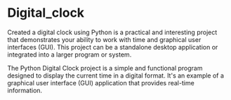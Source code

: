 # Digital_clock
Created a digital clock using Python is a practical and interesting project that demonstrates your ability to work with time and graphical user interfaces (GUI). This project can be a standalone desktop application or integrated into a larger program or system.


The Python Digital Clock project is a simple and functional program designed to display the current time in a digital format. It's an example of a graphical user interface (GUI) application that provides real-time information.

